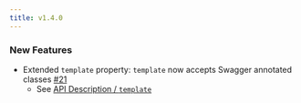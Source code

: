 ```yaml
---
title: v1.4.0
---
```


### New Features

* Extended `template` property: `template` now accepts Swagger annotated classes [#21](https://github.com/nanogiants/nestjs-swagger-api-exception-decorator/issues/21)
  * See [API Description / `template`](/api#swagger-annotated-class)
